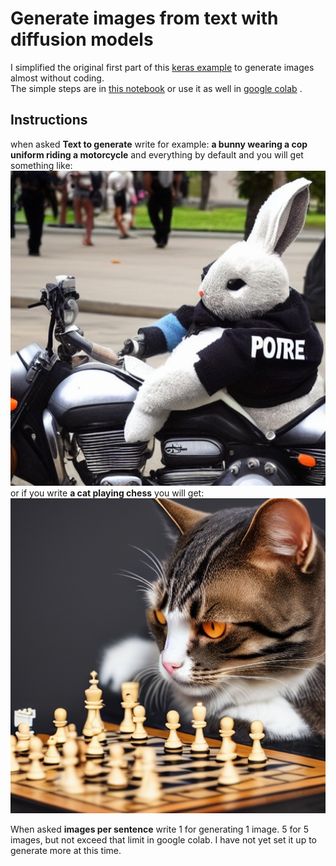 # Generate images from text with diffusion models  
I simplified the original first part of this [keras example](https://keras.io/examples/generative/random_walks_with_stable_diffusion/) to generate images almost without coding.  
The simple steps are in [this notebook](https://github.com/bsaldivaremc2/diffusion-model-scripts/blob/main/generate-diffusion-images/generate_images_interactively.ipynb) or use it as well in [google colab](https://githubtocolab.com/bsaldivaremc2/diffusion-model-scripts/blob/main/generate-diffusion-images/generate_images_interactively.ipynb)
.   

## Instructions  
when asked **Text to generate** write for example: **a bunny wearing a cop uniform riding a motorcycle** and everything by default and you will get something like:  
![ ](images/generated_image_20221018-040329_0.jpg  "Cop bunny")  
or if you write **a cat playing chess** you will get:   
![ ](images/generated_image_20221018-040436_4.jpg  "cat chess")

When asked **images per sentence** write 1 for generating 1 image. 5 for 5 images, but not exceed that limit in google colab. I have not yet set it up to generate more at this time.

